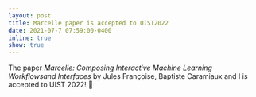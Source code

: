 ```yaml
---
layout: post
title: Marcelle paper is accepted to UIST2022
date: 2021-07-7 07:59:00-0400
inline: true
show: true
---
```


The paper *Marcelle: Composing Interactive Machine Learning Workflowsand Interfaces* by Jules Françoise, Baptiste Caramiaux and I is accepted to UIST 2022! :champagne:
